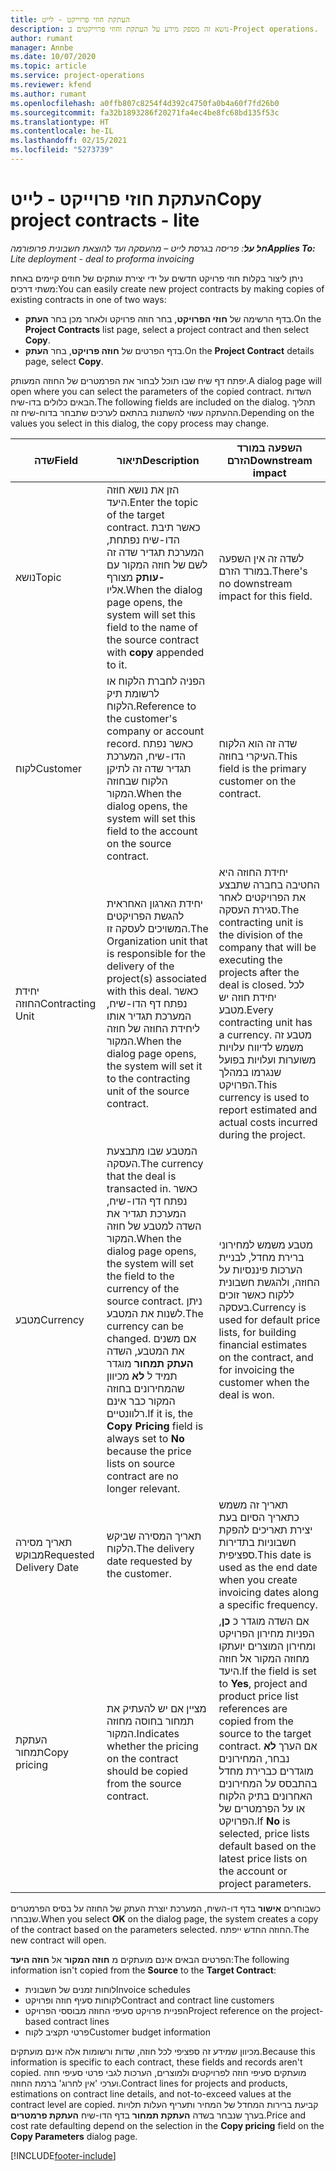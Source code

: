 ```yaml
---
title: העתקת חוזי פרוייקט - לייט
description: נושא זה מספק מידע על העתקת וחוזי פרוייקטים ב-Project operations.
author: rumant
manager: Annbe
ms.date: 10/07/2020
ms.topic: article
ms.service: project-operations
ms.reviewer: kfend
ms.author: rumant
ms.openlocfilehash: a0ffb807c8254f4d392c4750fa0b4a60f7fd26b0
ms.sourcegitcommit: fa32b1893286f20271fa4ec4be8fc68bd135f53c
ms.translationtype: HT
ms.contentlocale: he-IL
ms.lasthandoff: 02/15/2021
ms.locfileid: "5273739"
---
```

# <a name="copy-project-contracts---lite"></a><span data-ttu-id="32d91-103">העתקת חוזי פרוייקט - לייט</span><span class="sxs-lookup"><span data-stu-id="32d91-103">Copy project contracts - lite</span></span>

<span data-ttu-id="32d91-104">_**חל על**: פריסה בגרסת לייט – מהעסקה ועד להוצאת חשבונית פרופורמה_</span><span class="sxs-lookup"><span data-stu-id="32d91-104">_**Applies To:** Lite deployment - deal to proforma invoicing_</span></span>

<span data-ttu-id="32d91-105">ניתן ליצור בקלות חוזי פרויקט חדשים על ידי יצירת עותקים של חוזים קיימים באחת משתי דרכים:</span><span class="sxs-lookup"><span data-stu-id="32d91-105">You can easily create new project contracts by making copies of existing contracts in one of two ways:</span></span> 

  - <span data-ttu-id="32d91-106">בדף הרשימה של **חוזי הפרויקט**, בחר חוזה פרויקט ולאחר מכן בחר **העתק**.</span><span class="sxs-lookup"><span data-stu-id="32d91-106">On the **Project Contracts** list page, select a project contract and then select **Copy**.</span></span>
  - <span data-ttu-id="32d91-107">בדף הפרטים של **חוזה פרויקט**, בחר **העתק**.</span><span class="sxs-lookup"><span data-stu-id="32d91-107">On the **Project Contract** details page, select **Copy**.</span></span>

<span data-ttu-id="32d91-108">יפתח דף שיח שבו תוכל לבחור את הפרמטרים של החוזה המעותק.</span><span class="sxs-lookup"><span data-stu-id="32d91-108">A dialog page will open where you can select the parameters of the copied contract.</span></span> <span data-ttu-id="32d91-109">השדות הבאים כלולים בדו-שיח.</span><span class="sxs-lookup"><span data-stu-id="32d91-109">The following fields are included on the dialog.</span></span> <span data-ttu-id="32d91-110">תהליך ההעתקה עשוי להשתנות בהתאם לערכים שתבחר בדוח-שיח זה.</span><span class="sxs-lookup"><span data-stu-id="32d91-110">Depending on the values you select in this dialog, the copy process may change.</span></span>

| <span data-ttu-id="32d91-111">**שדה**</span><span class="sxs-lookup"><span data-stu-id="32d91-111">**Field**</span></span> | <span data-ttu-id="32d91-112">**תיאור**</span><span class="sxs-lookup"><span data-stu-id="32d91-112">**Description**</span></span> | <span data-ttu-id="32d91-113">**השפעה במורד הזרם**</span><span class="sxs-lookup"><span data-stu-id="32d91-113">**Downstream impact**</span></span> |
| --- | --- | --- |
| <span data-ttu-id="32d91-114">נושא</span><span class="sxs-lookup"><span data-stu-id="32d91-114">Topic</span></span> | <span data-ttu-id="32d91-115">הזן את נושא חוזה היעד.</span><span class="sxs-lookup"><span data-stu-id="32d91-115">Enter the topic of the target contract.</span></span> <span data-ttu-id="32d91-116">כאשר תיבת הדו-שיח נפתחת, המערכת תגדיר שדה זה לשם של חוזה המקור עם **-עותק** מצורף אליו.</span><span class="sxs-lookup"><span data-stu-id="32d91-116">When the dialog page opens, the system will set this field to the name of the source contract with **copy** appended to it.</span></span> | <span data-ttu-id="32d91-117">לשדה זה אין השפעה במורד הזרם.</span><span class="sxs-lookup"><span data-stu-id="32d91-117">There's no downstream impact for this field.</span></span> |
| <span data-ttu-id="32d91-118">לקוח</span><span class="sxs-lookup"><span data-stu-id="32d91-118">Customer</span></span> | <span data-ttu-id="32d91-119">הפניה לחברת הלקוח או לרשומת תיק הלקוח.</span><span class="sxs-lookup"><span data-stu-id="32d91-119">Reference to the customer's company or account record.</span></span> <span data-ttu-id="32d91-120">כאשר נפתח הדו-שיח, המערכת תגדיר שדה זה לתיקן הלקוח שבחוזה המקור.</span><span class="sxs-lookup"><span data-stu-id="32d91-120">When the dialog opens, the system will set this field to the account on the source contract.</span></span> | <span data-ttu-id="32d91-121">שדה זה הוא הלקוח העיקרי בחוזה.</span><span class="sxs-lookup"><span data-stu-id="32d91-121">This field is the primary customer on the contract.</span></span> |
| <span data-ttu-id="32d91-122">יחידת החוזה</span><span class="sxs-lookup"><span data-stu-id="32d91-122">Contracting Unit</span></span> | <span data-ttu-id="32d91-123">יחידת הארגון האחראית להגשת הפרויקטים המשויכים לעסקה זו.</span><span class="sxs-lookup"><span data-stu-id="32d91-123">The Organization unit that is responsible for the delivery of the project(s) associated with this deal.</span></span> <span data-ttu-id="32d91-124">כאשר נפתח דף הדו-שיח, המערכת תגדיר אותו ליחידת החוזה של חוזה המקור.</span><span class="sxs-lookup"><span data-stu-id="32d91-124">When the dialog page opens, the system will set it to the contracting unit of the source contract.</span></span> | <span data-ttu-id="32d91-125">יחידת החוזה היא החטיבה בחברה שתבצע את הפרויקטים לאחר סגירת העסקה.</span><span class="sxs-lookup"><span data-stu-id="32d91-125">The contracting unit is the division of the company that will be executing the projects after the deal is closed.</span></span> <span data-ttu-id="32d91-126">לכל יחידת חוזה יש מטבע.</span><span class="sxs-lookup"><span data-stu-id="32d91-126">Every contracting unit has a currency.</span></span> <span data-ttu-id="32d91-127">מטבע זה משמש לדיווח עלויות משוערות ועלויות בפועל שנגרמו במהלך הפרויקט.</span><span class="sxs-lookup"><span data-stu-id="32d91-127">This currency is used to report estimated and actual costs incurred during the project.</span></span> |
| <span data-ttu-id="32d91-128">מטבע</span><span class="sxs-lookup"><span data-stu-id="32d91-128">Currency</span></span> | <span data-ttu-id="32d91-129">המטבע שבו מתבצעת העסקה.</span><span class="sxs-lookup"><span data-stu-id="32d91-129">The currency that the deal is transacted in.</span></span> <span data-ttu-id="32d91-130">כאשר נפתח דף הדו-שיח, המערכת תגדיר את השדה למטבע של חוזה המקור.</span><span class="sxs-lookup"><span data-stu-id="32d91-130">When the dialog page opens, the system will set the field to the currency of the source contract.</span></span> <span data-ttu-id="32d91-131">ניתן לשנות את המטבע.</span><span class="sxs-lookup"><span data-stu-id="32d91-131">The currency can be changed.</span></span> <span data-ttu-id="32d91-132">אם משנים את המטבע, השדה **העתק תמחור** מוגדר תמיד ל **לא** מכיוון שהמחירונים בחוזה המקור כבר אינם רלוונטיים.</span><span class="sxs-lookup"><span data-stu-id="32d91-132">If it is, the **Copy Pricing** field is always set to **No** because the price lists on source contract are no longer relevant.</span></span> | <span data-ttu-id="32d91-133">מטבע משמש למחירוני ברירת מחדל, לבניית הערכות פיננסיות על החוזה, ולהגשת חשבונית ללקוח כאשר זוכים בעסקה.</span><span class="sxs-lookup"><span data-stu-id="32d91-133">Currency is used for default price lists, for building financial estimates on the contract, and for invoicing the customer when the deal is won.</span></span> |
| <span data-ttu-id="32d91-134">תאריך מסירה מבוקש</span><span class="sxs-lookup"><span data-stu-id="32d91-134">Requested Delivery Date</span></span> | <span data-ttu-id="32d91-135">תאריך המסירה שביקש הלקוח.</span><span class="sxs-lookup"><span data-stu-id="32d91-135">The delivery date requested by the customer.</span></span> | <span data-ttu-id="32d91-136">תאריך זה משמש כתאריך הסיום בעת יצירת תאריכים להפקת חשבוניות בתדירות ספציפית.</span><span class="sxs-lookup"><span data-stu-id="32d91-136">This date is used as the end date when you create invoicing dates along a specific frequency.</span></span> |
| <span data-ttu-id="32d91-137">העתקת תמחור</span><span class="sxs-lookup"><span data-stu-id="32d91-137">Copy pricing</span></span> | <span data-ttu-id="32d91-138">מציין אם יש להעתיק את תמחור בחוסה מחוזה המקור.</span><span class="sxs-lookup"><span data-stu-id="32d91-138">Indicates whether the pricing on the contract should be copied from the source contract.</span></span> | <span data-ttu-id="32d91-139">אם השדה מוגדר כ **כן**, הפניות מחירון הפרויקט ומחירון המוצרים יועתקו מחוזה המקור אל חוזה היעד.</span><span class="sxs-lookup"><span data-stu-id="32d91-139">If the field is set to **Yes**, project and product price list references are copied from the source to the target contract.</span></span> <span data-ttu-id="32d91-140">אם הערך **לא** נבחר, המחירונים מוגדרים כברירת מחדל בהתבסס על המחירונים האחרונים בתיק הלקוח או על הפרמטרים של הפרויקט.</span><span class="sxs-lookup"><span data-stu-id="32d91-140">If **No** is selected, price lists default based on the latest price lists on the account or project parameters.</span></span> |

<span data-ttu-id="32d91-141">כשבוחרים **אישור** בדף דו-השיח, המערכת יוצרת העתק של החוזה על בסיס הפרמטרים שנבחרו.</span><span class="sxs-lookup"><span data-stu-id="32d91-141">When you select **OK** on the dialog page, the system creates a copy of the contract based on the parameters selected.</span></span> <span data-ttu-id="32d91-142">החוזה החדש ייפתח.</span><span class="sxs-lookup"><span data-stu-id="32d91-142">The new contract will open.</span></span>

<span data-ttu-id="32d91-143">הפרטים הבאים אינם מועתקים מ **חוזה המקור** אל **חוזה היעד**:</span><span class="sxs-lookup"><span data-stu-id="32d91-143">The following information isn't copied from the **Source** to the **Target Contract**:</span></span>

  - <span data-ttu-id="32d91-144">לוחות זמנים של חשבונית</span><span class="sxs-lookup"><span data-stu-id="32d91-144">Invoice schedules</span></span>
  - <span data-ttu-id="32d91-145">לקוחות סעיף חוזה ופרויקט</span><span class="sxs-lookup"><span data-stu-id="32d91-145">Contract and contract line customers</span></span>
  - <span data-ttu-id="32d91-146">הפניית פרויקט סעיפי החוזה מבוססי הפרויקט</span><span class="sxs-lookup"><span data-stu-id="32d91-146">Project reference on the project-based contract lines</span></span>
  - <span data-ttu-id="32d91-147">פרטי תקציב לקוח</span><span class="sxs-lookup"><span data-stu-id="32d91-147">Customer budget information</span></span>

<span data-ttu-id="32d91-148">מכיוון שמידע זה ספציפי לכל חוזה, שדות ורשומות אלה אינם מועתקים.</span><span class="sxs-lookup"><span data-stu-id="32d91-148">Because this information is specific to each contract, these fields and records aren't copied.</span></span> <span data-ttu-id="32d91-149">מועתקים סעיפי חוזה לפרויקטים ולמוצרים, הערכות לגבי פרטי סעיפי חוזה וערכי 'אין לחרוג' ברמת החוזה.</span><span class="sxs-lookup"><span data-stu-id="32d91-149">Contract lines for projects and products, estimations on contract line details, and not-to-exceed values at the contract level are copied.</span></span> <span data-ttu-id="32d91-150">קביעת ברירות המחדל של המחיר ותעריף העלות תלויות בערך שנבחר בשדה **העתקת תמחור** בדף הדו-שיח **העתקת פרמטרים**.</span><span class="sxs-lookup"><span data-stu-id="32d91-150">Price and cost rate defaulting depend on the selection in the **Copy pricing** field on the **Copy Parameters** dialog page.</span></span>


[!INCLUDE[footer-include](../../includes/footer-banner.md)]